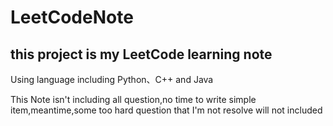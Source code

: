 # LeetCodeNote

## this project is my LeetCode learning note

 Using language including Python、C++ and Java

This Note isn't including all question,no time to write simple item,meantime,some too hard question that I'm not resolve will not included

